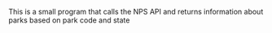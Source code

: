 This is a small program that calls the NPS API and returns information about parks based on park code and state
